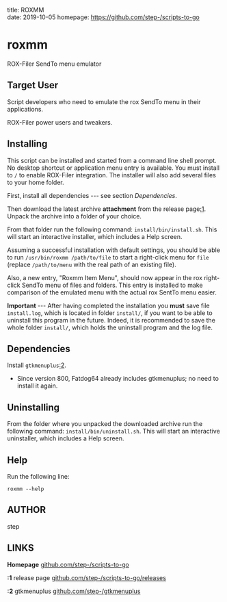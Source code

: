 title: ROXMM  
date: 2019-10-05
homepage: <https://github.com/step-/scripts-to-go>  

# roxmm

ROX-Filer SendTo menu emulator

## Target User

Script developers who need to emulate the rox SendTo menu in their
applications.

ROX-Filer power users and tweakers.

## Installing

This script can be installed and started from a command line shell prompt.
No desktop shortcut or application menu entry is available.
You must install to `/` to enable ROX-Filer integration.
The installer will also add several files to your home folder.

First, install all dependencies --- see section _Dependencies_.

Then download the latest archive **attachment** from the release page[:1](#LINKS).
Unpack the archive into a folder of your choice.

From that folder run the following command: `install/bin/install.sh`.
This will start an interactive installer, which includes a Help screen.

Assuming a successful installation with default settings, you should be able to
run `/usr/bin/roxmm /path/to/file` to start a right-click menu for `file`
(replace `/path/to/menu` with the real path of an existing file).

Also, a new entry, "Roxmm Item Menu", should now appear in the rox right-click
SendTo menu of files and folders. This entry is installed to make comparison of
the emulated menu with the actual rox SentTo menu easier.

**Important** --- After having completed the installation you **must** save file
`install.log`, which is located in folder `install/`, if you want to be able to
uninstall this program in the future.  Indeed, it is recommended to save the
whole folder `install/`, which holds the uninstall program and the log file.

## Dependencies

Install `gtkmenuplus`[:2](#LINKS).

* Since version 800, Fatdog64 already includes gtkmenuplus; no need to install it again.

## Uninstalling

From the folder where you unpacked the downloaded archive run the following
command: `install/bin/uninstall.sh`.
This will start an interactive uninstaller, which includes a Help screen.

## Help

Run the following line:

    roxmm --help

## AUTHOR

step

<a name="LINKS">

## LINKS

**Homepage**
[github.com/step-/scripts-to-go](https://github.com/step-/scripts-to-go)

**:1** release page
[github.com/step-/scripts-to-go/releases](https://github.com/step-/scripts-to-go/releases)

**:2** gtkmenuplus
[github.com/step-/gtkmenuplus](https://github.com/step-/gtkmenuplus)
